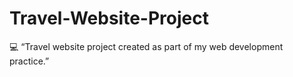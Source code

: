 # Travel-Website-Project
💻 “Travel website project created as part of my web development practice.”
